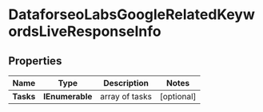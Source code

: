 # DataforseoLabsGoogleRelatedKeywordsLiveResponseInfo


## Properties

| Name | Type | Description | Notes |
|------------ | ------------- | ------------- | -------------|
**Tasks** | **IEnumerable<DataforseoLabsGoogleRelatedKeywordsLiveTaskInfo>** | array of tasks |[optional]|